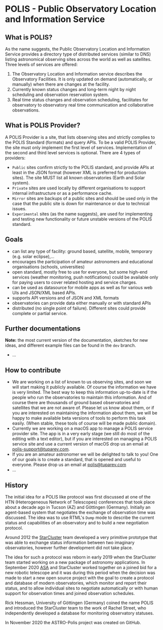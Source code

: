 # POLIS - Public Observatory Location and Information Service


## What is POLIS?
As the name suggests, the Public Observatory Location and Information Service provides a directory type of distributed services (similar to DNS) listing astronomical observing sites across the world as well as satellites. Three levels of services are offered:

1. The Observatory Location and Information service describes the Observatory Facilities. It is only updated on demand (automatically, or manually) when there are changes at the facility.
2. Currently known status changes and long-term night by night scheduling and observation reservation system.
3. Real time status changes and observation scheduling, facilitates  for observatory to observatory real time communication and collaborative observations.

## What is POLIS Provider?
A POLIS Provider is a site, that lists observing sites and strictly complies to the POLIS Standard (formats) and query APIs. To be a valid POLIS Provider, the site must only implement the first level of services. Implementation of the second and third level services is optional. There are 4 types of providers:

- `Public` sites confirm strictly to the POLIS standard, and provide APIs  at least in the JSON format (however XML is preferred for production sites). The site MUST list all known observatories (Earth and Solar system).
- `Private` sites are used locally by different organisations to support internal infrastructure or as a performance cache.
- `Mirror` sites are backups of a public sites and should be used only in the case that the public site is down for maintenance or due to technical issues.
- `Experimental` sites (as the name suggests), are used for implementing and testing new functionality or future unstable versions of the POLIS standard.

## Goals

- can list any type of facility: ground based, satellite, mobile, temporary (e.g. solar eclipse),...
- encourages the participation of amateur astronomers and educational organisations (schools, universities)
- open standard, mostly free to use for everyone, but some high-end services (weather monitoring, push notifications) could be available only for paying users to cover related hosting and service charges.
- can be used as datasource for mobile apps as well as for various web UIs and JSON/XML based APIs.
- supports API versions and of JSON and XML formats
- observatories can provide data either manually or with standard APIs
- distributed (no single point of failure). Different sites could provide complete or partial service.

## Further documentations

**Note:** the most current version of the documentation, sketches for new ideas, and different example files can be found in the `dev` branch.
- ...

## How to contribute
- We are working on  a list of known to us observing sites, and soon we will start making it publicly available. Of course the information we have is very limited. The best way to keep this information up-to-date is if the people who run the observatories to maintain this information. And of course there are thousands of ground based observatories and satellites that we are not aware of. Please let us know about them, or if you are interested on maintaining the information about them, we will be happy to make available beta versions of tools to perform this task easily. (When stable, these tools of course will be made public domain).
- Currently we are working on a macOS app to manage a POLIS service provider site. The app is in a very early stage (we still do most of the editing with a text editor), but if you are interested on managing a POLIS service site and use a current version of macOS drop us an email at polis-support@tuparev.com.
- If you are an amateur astronomer we will be delighted to talk to you! One of our goals is to create a standard, that is opened and useful to everyone. Please drop us an email at polis@tuparev.com
- ...

## History
The initial idea for a POLIS like protocol was first discussed at one of the HTN (Heterogeneous Network of Telescopes) conferences that took place about a decade ago in Tucson (AZ) and Göttingen (Germany). Initially an agent-based system that negotiates the exchange of observation time was discussed. The idea was to use RTML's `Dump` mode to describe the current status and capabilities of an observatory and to build a new negotiation protocol.

Around 2012 the [StarCluster](www.starcluster.app) team developed a very primitive prototype that was able to exchange status information between two imaginary observatories, however further development did not take place.

The idea for such a protocol was reborn in early 2019 when the StarCluster team started working on a new package of astronomy applications. In September 2020 [ASA](https://www.astrosysteme.com) and StarCluster worked together on a joined  bid for a new robotic telescope and it was during this period when the decision was made to start a new open source project with the goal to create a protocol and database of modern observatories, which monitor and report their status, and to allow individual sites to negotiate automatically or with human support for observation times and joined observation schedules.

Rick Hessman, University of Göttingen (Germany) coined the name POLIS and introduced the StarCluster team to the work of Rachel Street, who independently developed a database for monitoring observatory statuses.

In November 2020 the ASTRO-Polis project was created on GitHub.